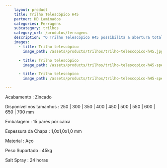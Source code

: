 ```yaml
---
    layout: product
    title: Trilho Telescópico H45
    partner: HD Laminados
    categories: Ferragens     
    subcategory: trilhos
    category_url: /produtos/ferragens
    description: "O Trilho Telescópico H45 possibilita a abertura total da gaveta com deslizamento suave, preciso e resistente. Sua praticidade com travas laterais permite a retirada da gaveta."
    images: 
      - title: Trilho telescópico
        image_path: /assets/products/trilhos/trilho-telescopico-h45.jpg

      - title: Trilho telescópico
        image_path: /assets/products/trilhos/trilho-telescopico-h45-spec.jpg

      - title: Trilho telescópico
        image_path: /assets/products/trilhos/trilho-telescopico-h45-spec-2.jpg

---
```


Acabamento
: Zincado

Disponível nos tamanhos
: 250 | 300 | 350 | 400 | 450 | 500 | 550 | 600 | 650 | 700 mm

Embalagem
: 15 pares por caixa

Espessura da Chapa
: 1,0x1,0x1,0 mm

Material
: Aço

Peso Suportado
: 45kg

Salt Spray
: 24 horas
